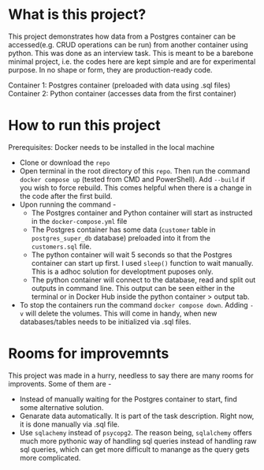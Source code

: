 # What is this project?
This project demonstrates how data from a Postgres container can be accessed(e.g. CRUD operations can be run) from another container using python. This was done as an interview task. This is meant to be a barebone minimal project, i.e. the codes here are kept simple and are for experimental purpose. In no shape or form, they are production-ready code. 

Container 1: Postgres container (preloaded with data using .sql files)  
Container 2: Python container (accesses data from the first container)

# How to run this project 
Prerequisites: Docker needs to be installed in the local machine 
- Clone or download the `repo` 
- Open terminal in the root directory of this `repo`. Then run the command `docker compose up` (tested from CMD and PowerShell). Add `--build` if you wish to force rebuild. This comes helpful when there is a change in the code after the first build. 
- Upon running the command - 
  - The Postgres container and Python container will start as instructed in the `docker-compose.yml` file
  - The Postgres container has some data (`customer` table in `postgres_super_db` database) preloaded into it from the `customers.sql` file. 
  - The python container will wait 5 seconds so that the Postgres container can start up first. I used ``sleep()`` function to wait manually. This is a adhoc solution for developtment puposes only. 
  - The python container will connect to the database, read and split out outputs in command line. This output can be seen either in the terminal or in Docker Hub inside the python container > output tab. 
- To stop the containers run the command `docker compose down`. Adding `-v` will delete the volumes. This will come in handy, when new databases/tables needs to be initialized via .sql files. 

# Rooms for improvemnts 

This project was made in a hurry, needless to say there are many rooms for improvents. Some of them are - 
- Instead of manually waiting for the Postgres container to start, find some alternative solution. 
- Genarate data automatically. It is part of the task description. Right now, it is done manually via .sql file. 
- Use `sqlachemy` instead of `psycopg2`. The reason being, `sqlalchemy` offers much more pythonic way of handling sql queries instead of handling raw sql queries, which can get more difficult to manange as the query gets more complicated. 
